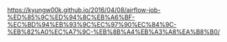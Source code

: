 https://kyungw00k.github.io/2016/04/08/airflow-job-%ED%85%9C%ED%94%8C%EB%A6%BF-%EC%BD%94%EB%93%9C%EC%97%90%EC%84%9C-%EB%82%A0%EC%A7%9C-%EB%8B%A4%EB%A3%A8%EA%B8%B0/